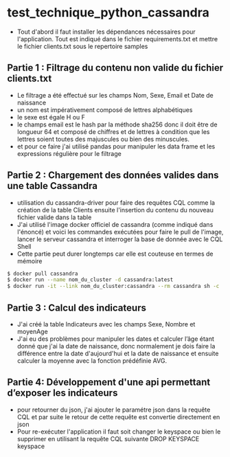 # test_technique_python_cassandra
* Tout d'abord il faut installer les dépendances nécessaires pour l'application. Tout est indiqué dans le fichier requirements.txt et mettre le fichier clients.txt sous le repertoire samples
## Partie 1 : Filtrage du contenu non valide du fichier clients.txt
* Le filtrage a été effectué sur les champs Nom, Sexe, Email et Date de naissance
* un nom est impérativement composé de lettres alphabétiques 
* le sexe est égale H ou F
* le champs email est le hash par la méthode sha256 donc il doit être de longueur 64 et composé de chiffres et de lettres à condition que les lettres soient toutes des majuscules ou bien des minuscules.
*  et pour ce faire j'ai utilisé pandas pour manipuler les data frame et les expressions régulière pour le filtrage
## Partie 2 : Chargement des données valides dans une table Cassandra
* utilisation du cassandra-driver pour faire des requêtes CQL comme la création de la table Clients ensuite l'insertion du contenu du nouveau fichier valide dans la table 
* J'ai utilisé l'image docker officiel de cassandra (comme indiqué dans l'énoncé) et voici les commandes exécutées pour faire le pull de l'image, lancer le serveur cassandra et interroger la base de donnée avec le CQL Shell 
* Cette partie peut durer longtemps car elle est couteuse en termes de mémoire
```sh
$ docker pull cassandra
$ docker run --name nom_du_cluster -d cassandra:latest
$ docker run -it --link nom_du_cluster:cassandra --rm cassandra sh -c 'exec cqlsh "$CASSANDRA_PORT_9042_TCP_ADDR"'
```  
## Partie 3 : Calcul des indicateurs 
* J'ai créé la table Indicateurs avec les champs Sexe, Nombre et moyenAge
* J'ai eu des problèmes pour manipuler les dates et calculer l’âge étant donné que j'ai la date de naissance, donc normalement je dois faire la différence entre la date d'aujourd'hui et la date de naissance et ensuite calculer la moyenne avec la fonction prédéfinie AVG. 
## Partie 4: Développement d'une api permettant d’exposer les indicateurs
* pour retourner du json, j'ai ajouter le paramétre json dans la requête CQL et par suite le retour de cette requête est convertie directement en json
* Pour re-exécuter l'application il faut soit changer le keyspace ou bien le supprimer en utilisant la requête CQL suivante DROP KEYSPACE keyspace
